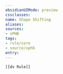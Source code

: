 ```yaml
---
obsidianUIMode: preview
cssclasses:
name: Shape Shifting
aliases:
sources:
- xPHB
tags:
- rule/core
- source/xphb
entry:
---
```


```meta-bind-embed
[[dv Rule]]
```